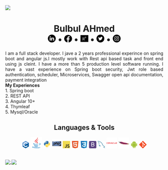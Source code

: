 <img src="images/Streaming.gif">
<h1 align = "center">Bulbul AHmed<br> <a href = "https://www.linkedin.com/in/bdbulbul/" title = "Connect with me on LinkedIn"><img src = "images/linkedin.png" width = "25px" height = "25px"></a> • <a href = "https://www.facebook.com/ash.talukder/" title = "Follow me on Facebook"><img src = "images/facebook-circular-logo.png" width = "25px" height = "24px"></a> • <a href = "https://www.researchgate.net/profile/Md_Talukder11" title = "find me on ResearchGate"><img src = "images/rg.svg" width = "25px" height = "25px"></a> • <a href = "https://twitter.com/ash_talukder" title = "Follow me on Twitter"><img src = "images/twitter.png" width = "25px" height = "25px"></a> • <a href = "https://www.instagram.com/ashraful_talukder/" title = "Follow me on Instagram"><img src = "images/instagram.png" width = "25px" height = "25px"></a></h1>

<p align = "justify">I am a full stack developer. I jave a 2 years professional experince on spring boot and angular js.I mostly work with Rest api based task and front end using js cleint.
I have a more than 5 production level software running.
I have a vast experience on Spring boot security, Jwt role based authentication, scheduler, Microservices, Swagger open api documentation, payment integration <br>
<b> My Experiences </b> <br>
1. Spring boot <br>
2. REST API <br>
3. Angular 10+ <br>
4. Thymleaf <br>
5. Mysql/Oracle <br>  
</p>



<h2 align = "center">Languages & Tools</h2>
<p align = "center"><img src = "images/language/c-original.svg" title="C" width = "24px"> <img src = "images/language/java-original.svg" title="java" width = "36px"> <img src = "images/language/python-original.svg" title="Python" width = "24px"> <img src = "images/language/php-original.svg" title="php" width = "30px"> <img src = "images/language/javascript-original.svg" title="JavaScript" width = "24px"> <img src = "images/language/html5-original.svg" title="HTML5" width = "24px"> <img src = "images/language/css3-original.svg" title="CSS3" width = "24px"> <img src = "images/language/bootstrap-plain.svg" title="Bootstrap" width = "24px"> <img src = "images/language/mysql-original.svg" title="MySQL" width = "24px"> <img src = "images/language/oracle-original.svg" title="Oracle" width = "34px"> <img src = "images/language/apache-original.svg" title="Apache" width = "34px"> <img src = "images/language/android-original.svg" title="Android" width = "24px">    <img src = "images/language/git-original.svg" title="Git" width = "24px">    </p>

<br>
<a href = "https://github.com/ashraful-talukder/github-readme-stats">
  <img src = "https://github-readme-stats.vercel.app/api/top-langs/?username=ashraful-talukder&layout=compact&theme=vue&langs_count=6" align = "center">
</a>

<a href = "https://github.com/ashraful-talukder/github-readme-stats">
  <img src = "https://github-readme-stats.vercel.app/api?username=ashraful-talukder&show_icons=true&count_private=true&theme=vue" align = "center">
</a>
